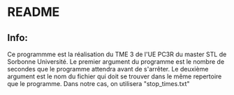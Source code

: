 # README

## Info:

Ce programmme est la réalisation du TME 3 de l'UE PC3R du master STL de Sorbonne
Université. Le premier argument du programme est le nombre de secondes que le 
programme attendra avant de s'arrêter. Le deuxième argument est le nom du fichier 
qui doit se trouver dans le même repertoire que le programme. Dans notre cas, 
on utilisera "stop_times.txt"